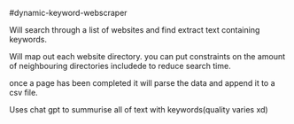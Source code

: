 
#dynamic-keyword-webscraper

Will search through a list of websites and find extract text containing keywords.

Will map out each website directory.
you can put constraints on the amount of neighbouring directories includede to reduce search time.

once a page has been completed it will parse the data and append it to a csv file.

Uses chat gpt to summurise all of text with keywords(quality varies xd) 

